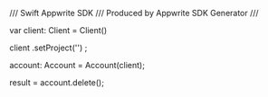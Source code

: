/// Swift Appwrite SDK
/// Produced by Appwrite SDK Generator
///

var client: Client = Client()

client
    .setProject('')
;

account: Account =  Account(client);

result = account.delete();
